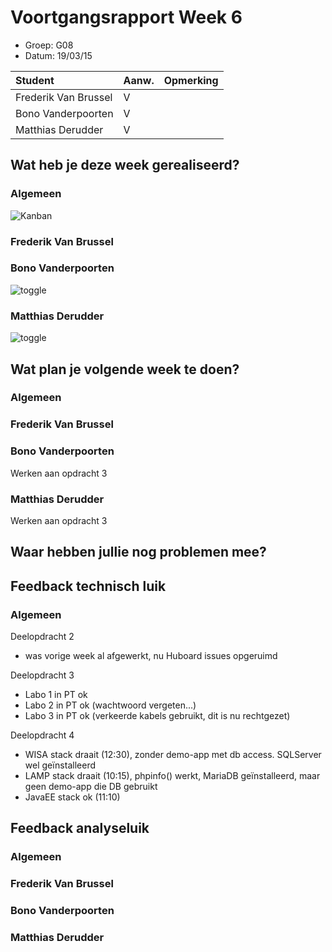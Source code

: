 # Voortgangsrapport Week 6 

* Groep: G08
* Datum: 19/03/15

| Student               | Aanw. | Opmerking |
| :---                  | :---  | :---      |
| Frederik Van Brussel  |  V    |           |
| Bono Vanderpoorten    |  V    |           |
| Matthias Derudder     |  V    |           |

## Wat heb je deze week gerealiseerd?

### Algemeen

![Kanban](http://i.imgur.com/jZIyg6h.jpg)


### Frederik Van Brussel



### Bono Vanderpoorten

![toggle](http://puu.sh/gGBiZ/4538b3eff3.png)



### Matthias Derudder

![toggle](http://i.imgur.com/zBqjxXA.jpg)





## Wat plan je volgende week te doen?

### Algemeen
### Frederik Van Brussel
### Bono Vanderpoorten
Werken aan opdracht 3
### Matthias Derudder
Werken aan opdracht 3

## Waar hebben jullie nog problemen mee?

## Feedback technisch luik

### Algemeen

Deelopdracht 2
- was vorige week al afgewerkt, nu Huboard issues opgeruimd

Deelopdracht 3
- Labo 1 in PT ok
- Labo 2 in PT ok (wachtwoord vergeten...)
- Labo 3 in PT ok (verkeerde kabels gebruikt, dit is nu rechtgezet)

Deelopdracht 4
- WISA stack draait (12:30), zonder demo-app met db access. SQLServer wel geïnstalleerd
- LAMP stack draait (10:15), phpinfo() werkt, MariaDB geïnstalleerd, maar geen demo-app die DB gebruikt
- JavaEE stack ok (11:10)

## Feedback analyseluik

### Algemeen

### Frederik Van Brussel
### Bono Vanderpoorten
### Matthias Derudder


